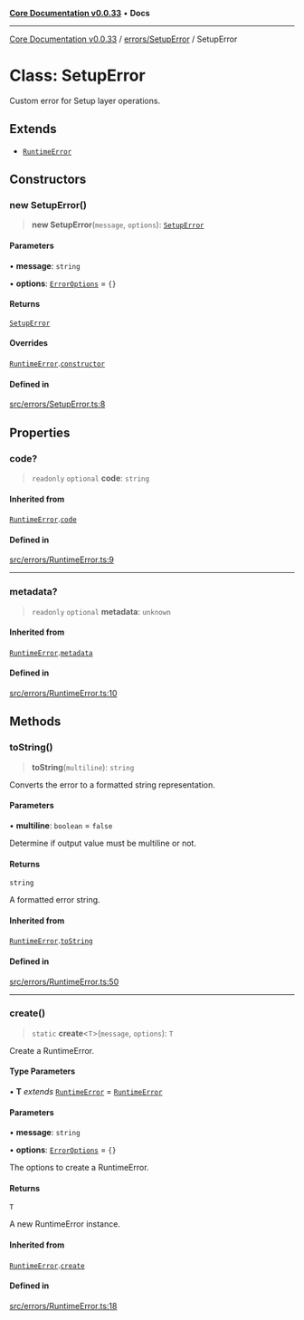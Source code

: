[**Core Documentation v0.0.33**](../../../README.md) • **Docs**

***

[Core Documentation v0.0.33](../../../modules.md) / [errors/SetupError](../README.md) / SetupError

# Class: SetupError

Custom error for Setup layer operations.

## Extends

- [`RuntimeError`](../../RuntimeError/classes/RuntimeError.md)

## Constructors

### new SetupError()

> **new SetupError**(`message`, `options`): [`SetupError`](SetupError.md)

#### Parameters

• **message**: `string`

• **options**: [`ErrorOptions`](../../../definitions/interfaces/ErrorOptions.md) = `{}`

#### Returns

[`SetupError`](SetupError.md)

#### Overrides

[`RuntimeError`](../../RuntimeError/classes/RuntimeError.md).[`constructor`](../../RuntimeError/classes/RuntimeError.md#constructors)

#### Defined in

[src/errors/SetupError.ts:8](https://github.com/stonemjs/core/blob/08021ed6e90932028c37aa9d72d99b714efcda42/src/errors/SetupError.ts#L8)

## Properties

### code?

> `readonly` `optional` **code**: `string`

#### Inherited from

[`RuntimeError`](../../RuntimeError/classes/RuntimeError.md).[`code`](../../RuntimeError/classes/RuntimeError.md#code)

#### Defined in

[src/errors/RuntimeError.ts:9](https://github.com/stonemjs/core/blob/08021ed6e90932028c37aa9d72d99b714efcda42/src/errors/RuntimeError.ts#L9)

***

### metadata?

> `readonly` `optional` **metadata**: `unknown`

#### Inherited from

[`RuntimeError`](../../RuntimeError/classes/RuntimeError.md).[`metadata`](../../RuntimeError/classes/RuntimeError.md#metadata)

#### Defined in

[src/errors/RuntimeError.ts:10](https://github.com/stonemjs/core/blob/08021ed6e90932028c37aa9d72d99b714efcda42/src/errors/RuntimeError.ts#L10)

## Methods

### toString()

> **toString**(`multiline`): `string`

Converts the error to a formatted string representation.

#### Parameters

• **multiline**: `boolean` = `false`

Determine if output value must be multiline or not.

#### Returns

`string`

A formatted error string.

#### Inherited from

[`RuntimeError`](../../RuntimeError/classes/RuntimeError.md).[`toString`](../../RuntimeError/classes/RuntimeError.md#tostring)

#### Defined in

[src/errors/RuntimeError.ts:50](https://github.com/stonemjs/core/blob/08021ed6e90932028c37aa9d72d99b714efcda42/src/errors/RuntimeError.ts#L50)

***

### create()

> `static` **create**\<`T`\>(`message`, `options`): `T`

Create a RuntimeError.

#### Type Parameters

• **T** *extends* [`RuntimeError`](../../RuntimeError/classes/RuntimeError.md) = [`RuntimeError`](../../RuntimeError/classes/RuntimeError.md)

#### Parameters

• **message**: `string`

• **options**: [`ErrorOptions`](../../../definitions/interfaces/ErrorOptions.md) = `{}`

The options to create a RuntimeError.

#### Returns

`T`

A new RuntimeError instance.

#### Inherited from

[`RuntimeError`](../../RuntimeError/classes/RuntimeError.md).[`create`](../../RuntimeError/classes/RuntimeError.md#create)

#### Defined in

[src/errors/RuntimeError.ts:18](https://github.com/stonemjs/core/blob/08021ed6e90932028c37aa9d72d99b714efcda42/src/errors/RuntimeError.ts#L18)
